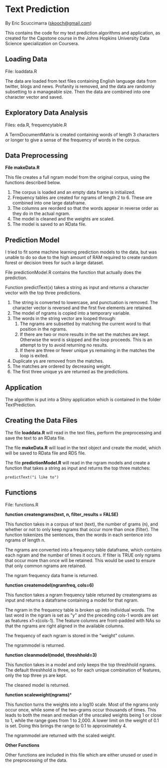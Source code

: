 # Text Prediction
By Eric Scuccimarra (skooch@gmail.com)

This contains the code for my text prediction algorithms and application, as created for the Capstone course in the Johns Hopkins University Data Science specialization on Coursera.

## Loading Data
File: loaddata.R

The data are loaded from text files containing English language data from twitter, blogs and news. Profanity is removed, and the data are randomly subsetting to a manageable size. Then the data are combined into one character vector and saved.

## Exploratory Data Analysis
Files: eda.R, frequencytable.R

A TermDocumentMatrix is created containing words of length 3 characters or longer to give a sense of the frequency of words in the corpus.

## Data Preprocessing
**File makeData.R**

This file creates a full ngram model from the original corpus, using the functions described below. 
1. The corpus is loaded and an empty data frame is initialized. 
2. Frequency tables are created for ngrams of length 2 to 6. These are combined into one large dataframe.
3. The columns are reorderd so that the words appear in reverse order as they do in the actual ngram.
4. The model is cleaned and the weights are scaled.
5. The model is saved to an RData file.

## Prediction Model

I tried to fit some machine learning prediction models to the data, but was unable to do so due to the high amount of RAM required to create random forest or decision trees for such a large dataset.

File predictionModel.R contains the function that actually does the prediction.

Function predictText(x) takes a string as input and returns a character vector with the top three predictions.

1. The string is converted to lowercase, and punctuation is removed. The character vector is reversed and the first five elements are retained.
2. The model of ngrams is copied into a temporary variable.
3. The words in the string vector are looped through:
    1. The ngrams are subsetted by matching the current word to that position in the ngrams.
    2. If there are two or more results in the set the matches are kept. Otherwise the word is skipped and the loop proceeds. This is an attempt to try to avoid returning no results.
    3. If there are three or fewer unique ys remaining in the matches the loop is exited.
4. Duplicate ys are removed from the matches.
5. The matches are ordered by decreasing weight.
6. The first three unique ys are returned as the predictions.

## Application

The algorithm is put into a Shiny application which is contained in the folder TextPrediction.

## Creating the Data Files
The file **loaddata.R** will read in the text files, perform the preprocessing and save the text to an RData file.

The file **makeData.R** will load in the text object and create the model, which will be saved to RData file and RDS file.

The file **predictionModel.R** will read in the ngram models and create a function that takes a string as input and returns the top three matches:

```
predictText("i like to")
```


## Functions
File: functions.R

**function createngrams(text, n, filter_results = FALSE)**

This function takes in a corpus of text (text), the number of grams (n), and whether or not to only keep ngrams that occur more than once (filter). The function tokenizes the sentences, then the words in each sentence into ngrams of length n.

The ngrams are converted into a frequency table dataframe, which contains each ngram and the number of times it occurs. If filter is TRUE only ngrams that occur more than once will be retained. This would be used to ensure that only common ngrams are retained.

The ngram frequency data frame is returned.

**function createmodel(ngramfreq, cols=6)**

This function takes a ngram frequency table returned by createngrams as input and returns a dataframe containing a model for that ngram.

The ngram in the frequency table is broken up into individual words. The last word in the ngram is set as "y" and the preceding cols-1 words are set as features x1-x(cols-1). The feature columns are front-padded with NAs so that the ngrams are right aligned in the available columns.

The frequency of each ngram is stored in the "weight" column.

The ngrammodel is returned.

**function cleanmodel(model, threshhold=3)**

This function takes in a model and only keeps the top threshhold ngrams. The default threshhold is three, so for each unique combination of features, only the top three ys are kept.

The cleaned model is returned.

**function scaleweight(ngrams)***

This function turns the weights into a log10 scale. Most of the ngrams only occur once, while some of the two-grams occur thousands of times. This leads to both the mean and median of the unscaled weights being 1 or close to 1, while the range goes from 1 to 2,000. A lower limit on the weight of 0.1 is set. Doing this brings the range to 0.1 to approximately 4.

The ngrammodel are returned with the scaled weight.

**Other Functions**

Other functions are included in this file which are either unused or used in the preprocessing of the data.

